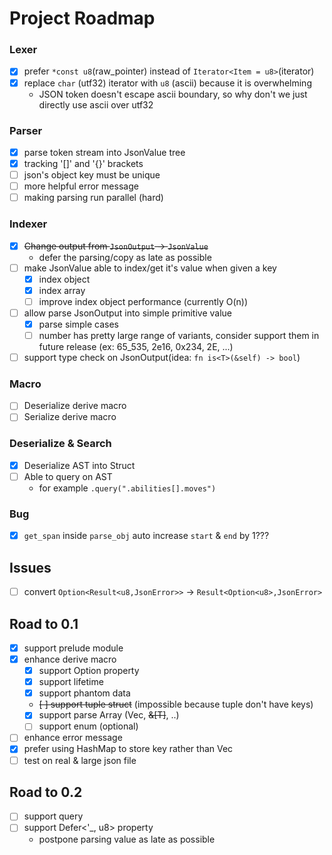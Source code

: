 # Project Roadmap

### Lexer

- [x] prefer `*const u8`(raw_pointer) instead of `Iterator<Item = u8>`(iterator)
- [x] replace `char` (utf32) iterator with `u8` (ascii) because it is overwhelming
    - JSON token doesn't escape ascii boundary, so why don't we just directly use ascii over utf32

### Parser

- [x] parse token stream into JsonValue tree
- [x] tracking '[]' and '{}' brackets 
- [ ] json's object key must be unique
- [ ] more helpful error message
- [ ] making parsing run parallel (hard)

### Indexer

- [x] ~~Change output from `JsonOutput` -> `JsonValue`~~
    - defer the parsing/copy as late as possible
- [ ] make JsonValue able to index/get it's value when given a key
    - [x] index object
    - [x] index array
    - [ ] improve index object performance (currently O(n))
- [ ] allow parse JsonOutput into simple primitive value
    - [x] parse simple cases
    - [ ] number has pretty large range of variants, consider support them in future release (ex: 65_535, 2e16, 0x234, 2E, ...)
- [ ] support type check on JsonOutput(idea: `fn is<T>(&self) -> bool`)

### Macro

- [ ] Deserialize derive macro
- [ ] Serialize derive macro

### Deserialize & Search

- [x] Deserialize AST into Struct
- [ ] Able to query on AST
    - for example `.query(".abilities[].moves")`

### Bug

- [x] `get_span` inside `parse_obj` auto increase `start` & `end` by 1???

## Issues

- [ ] convert `Option<Result<u8,JsonError>>` -> `Result<Option<u8>,JsonError>`

## Road to 0.1

- [x] support prelude module
- [x] enhance derive macro
    - [x] support Option property
    - [x] support lifetime
    - [x] support phantom data
    - ~~[ ] support tuple struct~~ (impossible because tuple don't have keys)
    - [x] support parse Array (Vec<T>, ~~&[T]~~, ..)
    - [ ] support enum (optional)
- [ ] enhance error message
- [x] prefer using HashMap to store key rather than Vec
- [ ] test on real & large json file

## Road to 0.2

- [ ] support query
- [ ] support Defer<'_, u8> property
    - postpone parsing value as late as possible